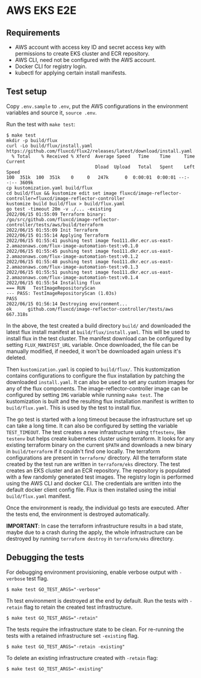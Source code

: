 # AWS EKS E2E

## Requirements

- AWS account with access key ID and secret access key with permissions to
    create EKS cluster and ECR repository.
- AWS CLI, need not be configured with the AWS account.
- Docker CLI for registry login.
- kubectl for applying certain install manifests.

## Test setup

Copy `.env.sample` to `.env`, put the AWS configurations in the environment
variables and source it, `source .env`.

Run the test with `make test`:

```console
$ make test
mkdir -p build/flux
curl -Lo build/flux/install.yaml https://github.com/fluxcd/flux2/releases/latest/download/install.yaml
  % Total    % Received % Xferd  Average Speed   Time    Time     Time  Current
                                 Dload  Upload   Total   Spent    Left  Speed
100  351k  100  351k    0     0   247k      0  0:00:01  0:00:01 --:--:-- 3609k
cp kustomization.yaml build/flux
cd build/flux && kustomize edit set image fluxcd/image-reflector-controller=fluxcd/image-reflector-controller
kustomize build build/flux > build/flux.yaml
go test -timeout 20m -v ./... -existing
2022/06/15 01:55:09 Terraform binary:  /go/src/github.com/fluxcd/image-reflector-controller/tests/aws/build/terraform
2022/06/15 01:55:09 Init Terraform
2022/06/15 01:55:14 Applying Terraform
2022/06/15 01:55:41 pushing test image foo111.dkr.ecr.us-east-2.amazonaws.com/flux-image-automation-test:v0.1.0
2022/06/15 01:55:45 pushing test image foo111.dkr.ecr.us-east-2.amazonaws.com/flux-image-automation-test:v0.1.2
2022/06/15 01:55:48 pushing test image foo111.dkr.ecr.us-east-2.amazonaws.com/flux-image-automation-test:v0.1.3
2022/06/15 01:55:51 pushing test image foo111.dkr.ecr.us-east-2.amazonaws.com/flux-image-automation-test:v0.1.4
2022/06/15 01:55:54 Installing flux
=== RUN   TestImageRepositoryScan
--- PASS: TestImageRepositoryScan (1.03s)
PASS
2022/06/15 01:56:14 Destroying environment...
ok      github.com/fluxcd/image-reflector-controller/tests/aws  667.318s
```

In the above, the test created a build directory `build/` and downloaded the latest flux install manifest at `build/flux/install.yaml`. This will be used to install flux in the test cluster. The manifest download can be configured by setting
`FLUX_MANIFEST_URL` variable. Once downloaded, the file can be manually
modified, if needed, it won't be downloaded again unless it's deleted.

Then `kustomization.yaml` is copied to `build/flux/`. This kustomization
contains configurations to configure the flux installation by patching the 
downloaded `install.yaml`. It can also be used to set any custom images for any
of the flux components. The image-reflector-controller image can be configured
by setting `IMG` variable while running `make test`. The kustomization is built
and the resulting flux installation manifest is written to `build/flux.yaml`.
This is used by the test to install flux.

The go test is started with a long timeout because the infrastructure set up
can take a long time. It can also be configured by setting the variable
`TEST_TIMEOUT`. The test creates a new infrastructure using `tftestenv`, like
`testenv` but helps create kubernetes cluster using terraform. It looks for any
existing terraform binary on the current `$PATH` and downloads a new binary in
`build/terraform` if it couldn't find one locally.
The terraform configurations are present in `terraform/` directory. All the
terraform state created by the test run are written in `terraform/eks`
directory. The test creates an EKS cluster and an ECR repository. The
repository is populated with a few randomly generated test images. The registry
login is performed using the AWS CLI and docker CLI. The credentials are
written into the default docker client config file. Flux is then installed
using the initial `build/flux.yaml` manifest.

Once the environment is ready, the individual go tests are executed. After the
tests end, the environment is destroyed automatically.

**IMPORTANT**: In case the terraform infrastructure results in a bad state,
maybe due to a crash during the apply, the whole infrastructure can be destroyed
by running `terraform destroy` in `terraform/eks` directory.

## Debugging the tests

For debugging environment provisioning, enable verbose output with `-verbose`
test flag.

```console
$ make test GO_TEST_ARGS="-verbose"
```

Th test environment is destroyed at the end by default. Run the tests with
`-retain` flag to retain the created test infrastructure.

```console
$ make test GO_TEST_ARGS="-retain"
```

The tests require the infrastructure state to be clean. For re-running the tests
with a retained infrastructure set `-existing` flag.

```console
$ make test GO_TEST_ARGS="-retain -existing"
```

To delete an existing infrastructure created with `-retain` flag:

```console
$ make test GO_TEST_ARGS="-existing"
```
